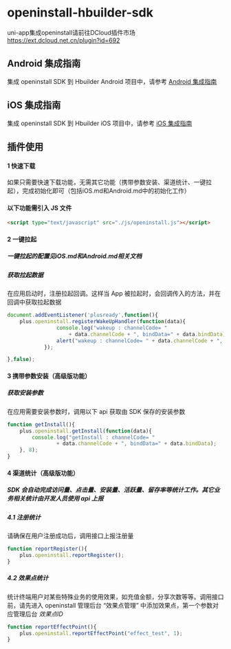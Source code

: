 # openinstall-hbuilder-sdk

uni-app集成openinstall请前往DCloud插件市场 https://ext.dcloud.net.cn/plugin?id=692 

## Android 集成指南

集成 openinstall SDK 到 Hbuilder Android 项目中，请参考 [Android 集成指南](README/Android.md)

## iOS 集成指南

集成 openinstall SDK 到 Hbuilder iOS 项目中，请参考 [iOS 集成指南](README/iOS.md)

## 插件使用

#### 1 快速下载
如果只需要快速下载功能，无需其它功能（携带参数安装、渠道统计、一键拉起），完成初始化即可（包括iOS.md和Android.md中的初始化工作）  


#### 以下功能需引入 JS 文件
``` html
<script type="text/javascript" src="./js/openinstall.js"></script>
```

#### 2 一键拉起
##### 一键拉起的配置见iOS.md和Android.md相关文档
##### 获取拉起数据
在应用启动时，注册拉起回调。这样当 App 被拉起时，会回调传入的方法，并在回调中获取拉起数据
``` js
document.addEventListener('plusready',function(){
    plus.openinstall.registerWakeUpHandler(function(data){
                console.log("wakeup : channelCode= "
                    + data.channelCode + ", bindData=" + data.bindData);
                alert("wakeup : channelCode= " + data.channelCode + ", bindData=" + data.bindData);
            });

},false);
```

#### 3 携带参数安装（高级版功能）
##### 获取安装参数  
在应用需要安装参数时，调用以下 api 获取由 SDK 保存的安装参数
``` js
function getInstall(){
    plus.openinstall.getInstall(function(data){
        console.log("getInstall : channelCode= "
                + data.channelCode + ", bindData=" + data.bindData);
    }, 8);
}
```

#### 4 渠道统计（高级版功能）
##### SDK 会自动完成访问量、点击量、安装量、活跃量、留存率等统计工作。其它业务相关统计由开发人员使用 api 上报

##### 4.1 注册统计
请确保在用户注册成功后，调用接口上报注册量
``` js
function reportRegister(){
    plus.openinstall.reportRegister();
}
```

##### 4.2 效果点统计
统计终端用户对某些特殊业务的使用效果，如充值金额，分享次数等等。调用接口前，请先进入 openinstall 管理后台 “效果点管理” 中添加效果点，第一个参数对应管理后台 *效果点ID*
``` js
function reportEffectPoint(){
    plus.openinstall.reportEffectPoint("effect_test", 1);
}
```
